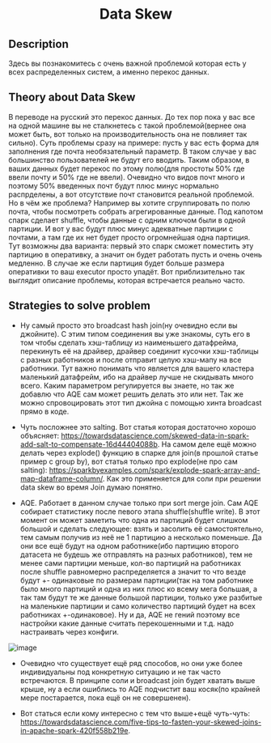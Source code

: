 <h1 align="center">Data Skew</h1>


## Description

Здесь вы познакомитесь с очень важной проблемой которая есть у всех распределенных систем, а именно перекос данных.


## Theory about Data Skew

В переводе на русский это перекос данных. До тех пор пока у вас все на одной машине вы не сталкнетесь с такой проблемой(вернее она может быть, вот только
на производительность она не повлияет так сильно). Суть проблемы сразу на примере: пусть у вас есть форма для заполнения где почта необязательный параметр. В таком
случае у вас большинство пользователей не будут его вводить. Таким образом, в ваших данных будет перекос по этому полю(для простоты 50% где ввели почту и 50% где не
ввели). Очевидно что видов почт много и поэтому 50% введенных почт будут плюс минус нормально распрделены, а вот отсутствие почт становится реальной проблемой.
Но в чём же проблема? Например вы хотите сгруппировать по полю почта, чтобы посмотреть собрать агрегированные данные. Под капотом спарк сделает shuffle, чтобы
данные с одним ключом были в одной партиции. И вот у вас будут плюс минус адекватные партиции с почтами, а там где их нет будет просто огромнейшая одна партиция.
Тут возможны два варианта: первый это спарк сможет поместить эту партицию в оперативку, а значит он будет работать пусть и очень очень медленно. В случае же если
партиция будет больше размера оперативки то ваш executor просто упадёт. Вот приблизительно так выглядит описание проблемы, которая встречается реально часто.

## Strategies to solve problem

- Ну самый просто это broadcast hash join(ну очевидно если вы джойните). С этим типом соединения вы уже знакомы, суть его в том чтобы сделать хэш-таблицу из наименьшего
датафрейма, перекинуть её на драйвер, драйвер соединит кусочки хэш-таблицы с разных работников и после отправит целую хэш-мапу на все работники. Тут важно понимать
что является для вашего кластера маленький датафрейм, ибо на драйвер лучше не скидывать много всего. Каким параметром регулируется вы знаете, но так же добавлю что
AQE сам может решить делать это или нет. Так же можно спровоцировать этот тип джойна с помощью хинта broadcast прямо в коде.

- Чуть посложнее это salting. Вот статья которая достаточно хорошо объясняет: https://towardsdatascience.com/skewed-data-in-spark-add-salt-to-compensate-16d44404088b.
На самом деле ещё можно делать через explode() функцию в спарке для join(в прошлой статье пример с group by), вот статья только про explode(не про сам salting): 
https://sparkbyexamples.com/spark/explode-spark-array-and-map-dataframe-column/. Как это применяется для соли при решении data skew во время Join думаю понятно.

- AQE. Работает в данном случае только при sort merge join. Сам AQE собирает статистику после певого этапа shuffle(shuffle write). В этот момент он может заметить 
что одна из партиций будет слишком большой и сделать следующее: взять и засолить её самостоятельно, тем самым получив из неё не 1 партицию а несколько поменьше. 
Да они все ещё будут на одном работнике(ибо партицию второго датасета не будешь же отправлять на разных работников), тем не менее сами партиции меньше, кол-во партиций
на работниках после shuffle равномерно распределяется а значит то что везде будут +- одинаковые по размерам партиции(так на том работнике было много партиций и одна
из них плюс ко всему мега большая, а так там будут те же данные большой партиции, только уже разбитые на маленькие партиции и само количество партиций будет на всех
работниках +-одинаковое). Ну и да, AQE не гений поэтому все настройки какие данные считать перекошенными и т.д. надо настраивать через конфиги.

![image](https://user-images.githubusercontent.com/113685144/194550587-439bbacb-50cc-4357-9623-10380032172c.png)

- Очевидно что существует ещё ряд способов, но они уже более индивидуальны под конкретную ситуацию и не так часто встречаются. В принципе соли и broadcast join
будет хватать выше крыше, ну а если ошиблись то AQE подчистит ваш косяк(по крайней мере постарается, пока ещё он не совершенен).

- Вот статься если кому интересно с тем что выше+ещё чуть-чуть: https://towardsdatascience.com/five-tips-to-fasten-your-skewed-joins-in-apache-spark-420f558b219e.

